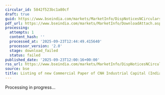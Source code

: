 ```yaml
---
circular_id: 5842f523bc1a80cf
draft: true
guid: https://www.bseindia.com/markets/MarketInfo/DispNoticesNCirculars.aspx?Noticeid={524A6885-F333-41FC-BE5C-11EB73E71EC6}&noticeno=20250923-36&dt=09/23/2025&icount=36&totcount=55&flag=0
pdf_url: https://www.bseindia.com/markets/MarketInfo/DownloadAttach.aspx?id=20250923-36&attachedId=
processing:
  attempts: 1
  content_hash: ''
  processed_at: '2025-09-23T12:44:49.415640'
  processor_version: '2.0'
  stage: download_failed
  status: failed
published_date: '2025-09-23T12:00:16+00:00'
rss_url: https://www.bseindia.com/markets/MarketInfo/DispNoticesNCirculars.aspx?Noticeid={524A6885-F333-41FC-BE5C-11EB73E71EC6}&noticeno=20250923-36&dt=09/23/2025&icount=36&totcount=55&flag=0
source: bse
title: Listing of new Commercial Paper of CNH Industrial Capital (India) Private Limited
---
```


Processing in progress...